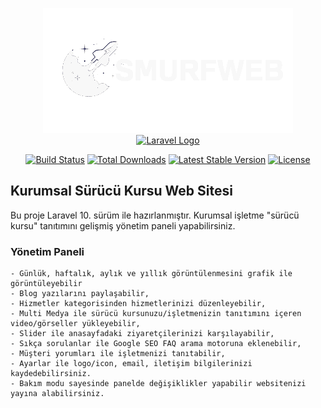 <p align="center">
<a href="https://gorkembayraktar.com" target="_blank">
<img src="/public/logo_dark.png" width="400" alt="Laravel Logo">
</a>
<a href="https://laravel.com" target="_blank"><img src="https://raw.githubusercontent.com/laravel/art/master/logo-lockup/5%20SVG/2%20CMYK/1%20Full%20Color/laravel-logolockup-cmyk-red.svg" width="400" alt="Laravel Logo"></a>
</p>


<p align="center">
<a href="https://github.com/laravel/framework/actions"><img src="https://github.com/laravel/framework/workflows/tests/badge.svg" alt="Build Status"></a>
<a href="https://packagist.org/packages/laravel/framework"><img src="https://img.shields.io/packagist/dt/laravel/framework" alt="Total Downloads"></a>
<a href="https://packagist.org/packages/laravel/framework"><img src="https://img.shields.io/packagist/v/laravel/framework" alt="Latest Stable Version"></a>
<a href="https://packagist.org/packages/laravel/framework"><img src="https://img.shields.io/packagist/l/laravel/framework" alt="License"></a>
</p>

## Kurumsal Sürücü Kursu Web Sitesi
Bu proje Laravel 10. sürüm ile hazırlanmıştır. Kurumsal işletme "sürücü kursu" tanıtımını gelişmiş yönetim paneli yapabilirsiniz.

### Yönetim Paneli
    - Günlük, haftalık, aylık ve yıllık görüntülenmesini grafik ile görüntüleyebilir
    - Blog yazılarını paylaşabilir,
    - Hizmetler kategorisinden hizmetlerinizi düzenleyebilir,
    - Multi Medya ile sürücü kursunuzu/işletmenizin tanıtımını içeren video/görseller yükleyebilir,
    - Slider ile anasayfadaki ziyaretçilerinizi karşılayabilir,
    - Sıkça sorulanlar ile Google SEO FAQ arama motoruna eklenebilir,
    - Müşteri yorumları ile işletmenizi tanıtabilir,
    - Ayarlar ile logo/icon, email, iletişim bilgilerinizi kaydedebilirsiniz.
    - Bakım modu sayesinde panelde değişiklikler yapabilir websitenizi yayına alabilirsiniz.

